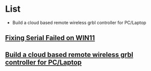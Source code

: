 

# List
- Build a cloud based remote wireless grbl controller for PC/Laptop
## [Fixing Serial Failed on WIN11](https://github.com/GenmitsuOfficial/Genmitsu_Tech/wiki/Fixing-CNC-CH340-Serial-Connection-Failed-on-WIN11)
  
## [Build a cloud based remote wireless grbl controller for PC/Laptop](https://github.com/GenmitsuOfficial/Genmitsu_Tech/wiki/Build-a-cloud-based-remote-wireless-grbl-controller-for-PC-Laptop)
